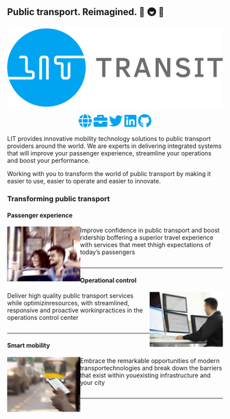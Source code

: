 ## Public transport. Reimagined. 🚌 🚇 🚄

![The LIT Transit logo comprised of a blue circle containing the word "LIT" followed by gray text spelling "Transit".](https://raw.githubusercontent.com/LIT-Transit/.github/main/profile/assets/logo.svg)

<p align="center">
    <a href="https://lit-transit.com/" alt="Website" target="_blank"><img height="32" src="https://raw.githubusercontent.com/LIT-Transit/.github/main/profile/assets/links/globe.svg"></a>
    <a href="https://littransit.freshteam.com/jobs" alt="Careers" target="_blank"><img height="32" src="https://raw.githubusercontent.com/LIT-Transit/.github/main/profile/assets/links/briefcase.svg"></a>
    <a href="https://twitter.com/lit_transit" alt="Twitter" target="_blank"><img height="32" src="https://raw.githubusercontent.com/LIT-Transit/.github/main/profile/assets/links/twitter.svg"></a>
    <a href="https://www.linkedin.com/company/lit-transit/" alt="Linkedin" target="_blank"><img height="32" src="https://raw.githubusercontent.com/LIT-Transit/.github/main/profile/assets/links/linkedin.svg"></a>
    <a href="https://github.com/LIT-Transit" alt="GitHub" target="_blank"><img height="32" src="https://raw.githubusercontent.com/LIT-Transit/.github/main/profile/assets/links/github.svg"></a>
</p>

LIT provides innovative mobility technology solutions to public transport providers around the world. We are experts in delivering integrated systems that will improve your passenger experience, streamline your operations and boost your performance.

Working with you to transform the world of public transport by making it easier to use, easier to operate and easier to innovate.

### Transforming public transport

#### Passenger experience

<img align="left" height="128" src="https://raw.githubusercontent.com/LIT-Transit/.github/main/profile/assets/cards/Benefits-Passenger-Experience.jpg" />

Improve confidence in public transport and boost ridership boffering a superior travel experience with services that meet thhigh expectations of today’s passengers
```
```
---

#### Operational control

<img align="right" height="128" src="https://raw.githubusercontent.com/LIT-Transit/.github/main/profile/assets/cards/Benefits-Operational-Control.jpg" />

Deliver high quality public transport services while optimizinresources, with streamlined, responsive and proactive workinpractices in the operations control center
```
```
---

#### Smart mobility

<img align="left" height="128" src="https://raw.githubusercontent.com/LIT-Transit/.github/main/profile/assets/cards/Benefits-Smart-Mobility.jpg" />

Embrace the remarkable opportunities of modern transportechnologies and break down the barriers that exist within youexisting infrastructure and your city
```
```
---
